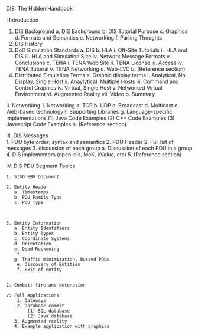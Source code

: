 DIS: The Hidden Handbook

I Introduction

1. DIS Background
	a. DIS Background
	b. DIS Tutorial Purpose
	c. Graphics
	d. Formats and Semantics
	e. Networking
	f. Parting Thoughts
2. DIS History
3. DoD Simulation Standards
   a. DIS
   b. HLA
     i. Off-Site Tutorials
     ii. HLA and DIS
     iii. HLA and Simulation Size
     iv. Network Message Formats
     v. Conclusions
   c. TENA
     i. TENA Web Site
     ii. TENA License
     iii. Access
     iv. TENA Tutorial
     v. TENA Networking
   c. Web-LVC
   b. (Reference section)
3. 	Distributed Simulation Terms
   a. Graphic display terms
   		i. Analytical, No Display, Single Host
		ii. Anaylytical, Multiple Hosts
		iii. Command and Control Graphics
		iv. Virtual, Single Host
		v. Networked Virtual Environment
		vi. Augmented Reality
		vii. Video
	b. Summary
		 	
 II. Networking
    1. Networking
      a. TCP
      b. UDP
      c. Broadcast
      d. Multicast
      e. Web-based technology
      f. Supporting Libraries
      g. Language-specific implementations
      	 (1) Java Code Examples
      	 (2) C++ Code Examples
      	 (3) Javascript Code Examples
      h. (Reference section)
      
 III. DIS Messages	
	1. PDU byte order; syntax and semantics
	2. PDU Header
	2. Full list of messages
	3. discussion of each group
	 a. Discussion of each PDU in a group
	4. DIS implementors (open-dis, MaK, kValue, etc)
	5. (Reference section)

  IV.  DIS PDU Segment Topics
    
    1. SISO EBV Document
    
    2. Entity Header
       a. Timestamps
       b. PDU Family Type
       c. PDU Type
       
    
    
    3. Entity Information
       a. Entity Identifiers
       b. Entity Types
       c. Coordinate Systems 
       d. Orientation
       e. Dead Reckoning 
    	f. 
       g. Traffic minimization, bussed PDUs
    	e. Discovery of Entities
    	f. Exit of entity
    	
    	
    2. Combat: fire and detonation

    V: Full Applications
    	1. Gateways
    	2. Database commit
    		(1) SQL database
    		(2) Java database
       3. Augmented reality
       4. Example application with graphics
	